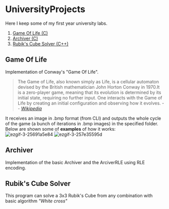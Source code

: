 # UniversityProjects
Here I keep some of my first year university labs.

1) [Game Of Life (C)](#game-of-life)
2) [Archiver (C)](#archiver)
3) [Rubik's Cube Solver (C++)](#rubiks-cube-solver)

## Game Of Life
Implementation of Conway's "Game Of Life".
>The Game of Life, also known simply as Life, is a cellular automaton devised by the British mathematician John Horton Conway in 1970.It is a zero-player game, meaning that its evolution is determined by its initial state, requiring no further input. One interacts with the Game of Life by creating an initial configuration and observing how it evolves.
> -- <cite>[Wikipedia](https://en.wikipedia.org/wiki/Conway%27s_Game_of_Life)</cite>  
>
It receives an image in .bmp format (from CLI) and outputs the whole cycle of the game (a bunch of iterations in .bmp images) in the specified folder. Below are shown some of __examples__ of how it works:  
![ezgif-3-25691a5e84](https://user-images.githubusercontent.com/79377488/169516428-87d739bb-c3a8-4aa7-9eb4-99462036634f.gif)
![ezgif-3-257e35595d](https://user-images.githubusercontent.com/79377488/169518217-fb407278-4a59-41f0-9c1d-217f49a135f3.gif)


## Archiver
Implementation of the basic Archiver and the ArciverRLE using RLE encoding.

## Rubik's Cube Solver
This program can solve a 3x3 Rubik's Cube from any combination with basic algorithm _"White cross"_
